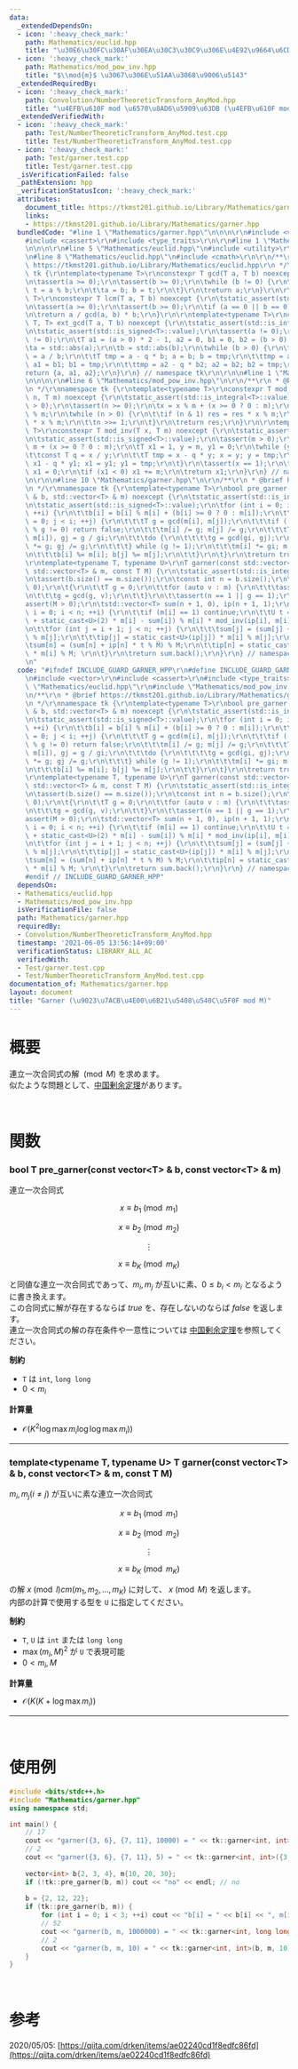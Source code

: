 ```yaml
---
data:
  _extendedDependsOn:
  - icon: ':heavy_check_mark:'
    path: Mathematics/euclid.hpp
    title: "\u30E6\u30FC\u30AF\u30EA\u30C3\u30C9\u306E\u4E92\u9664\u6CD5"
  - icon: ':heavy_check_mark:'
    path: Mathematics/mod_pow_inv.hpp
    title: "$\\mod{m}$ \u3067\u306E\u51AA\u3068\u9006\u5143"
  _extendedRequiredBy:
  - icon: ':heavy_check_mark:'
    path: Convolution/NumberTheoreticTransform_AnyMod.hpp
    title: "\u4EFB\u610F mod \u6570\u8AD6\u5909\u63DB (\u4EFB\u610F mod NTT)"
  _extendedVerifiedWith:
  - icon: ':heavy_check_mark:'
    path: Test/NumberTheoreticTransform_AnyMod.test.cpp
    title: Test/NumberTheoreticTransform_AnyMod.test.cpp
  - icon: ':heavy_check_mark:'
    path: Test/garner.test.cpp
    title: Test/garner.test.cpp
  _isVerificationFailed: false
  _pathExtension: hpp
  _verificationStatusIcon: ':heavy_check_mark:'
  attributes:
    document_title: https://tkmst201.github.io/Library/Mathematics/garner.hpp
    links:
    - https://tkmst201.github.io/Library/Mathematics/garner.hpp
  bundledCode: "#line 1 \"Mathematics/garner.hpp\"\n\n\n\r\n#include <vector>\r\n\
    #include <cassert>\r\n#include <type_traits>\r\n\r\n#line 1 \"Mathematics/euclid.hpp\"\
    \n\n\n\r\n#line 5 \"Mathematics/euclid.hpp\"\n#include <utility>\r\n#include <tuple>\r\
    \n#line 8 \"Mathematics/euclid.hpp\"\n#include <cmath>\r\n\r\n/**\r\n * @brief\
    \ https://tkmst201.github.io/Library/Mathematics/euclid.hpp\r\n */\r\nnamespace\
    \ tk {\r\ntemplate<typename T>\r\nconstexpr T gcd(T a, T b) noexcept {\r\n\tstatic_assert(std::is_integral<T>::value);\r\
    \n\tassert(a >= 0);\r\n\tassert(b >= 0);\r\n\twhile (b != 0) {\r\n\t\tconst T\
    \ t = a % b;\r\n\t\ta = b; b = t;\r\n\t}\r\n\treturn a;\r\n}\r\n\r\ntemplate<typename\
    \ T>\r\nconstexpr T lcm(T a, T b) noexcept {\r\n\tstatic_assert(std::is_integral<T>::value);\r\
    \n\tassert(a >= 0);\r\n\tassert(b >= 0);\r\n\tif (a == 0 || b == 0) return 0;\r\
    \n\treturn a / gcd(a, b) * b;\r\n}\r\n\r\ntemplate<typename T>\r\nconstexpr std::tuple<T,\
    \ T, T> ext_gcd(T a, T b) noexcept {\r\n\tstatic_assert(std::is_integral<T>::value);\r\
    \n\tstatic_assert(std::is_signed<T>::value);\r\n\tassert(a != 0);\r\n\tassert(b\
    \ != 0);\r\n\tT a1 = (a > 0) * 2 - 1, a2 = 0, b1 = 0, b2 = (b > 0) * 2 - 1;\r\n\
    \ta = std::abs(a);\r\n\tb = std::abs(b);\r\n\twhile (b > 0) {\r\n\t\tconst T q\
    \ = a / b;\r\n\t\tT tmp = a - q * b; a = b; b = tmp;\r\n\t\ttmp = a1 - q * b1;\
    \ a1 = b1; b1 = tmp;\r\n\t\ttmp = a2 - q * b2; a2 = b2; b2 = tmp;\r\n\t}\r\n\t\
    return {a, a1, a2};\r\n}\r\n} // namespace tk\r\n\r\n\n#line 1 \"Mathematics/mod_pow_inv.hpp\"\
    \n\n\n\r\n#line 6 \"Mathematics/mod_pow_inv.hpp\"\n\r\n/**\r\n * @brief https://tkmst201.github.io/Library/Mathematics/mod_pow_inv.hpp\r\
    \n */\r\nnamespace tk {\r\ntemplate<typename T>\r\nconstexpr T mod_pow(T x, T\
    \ n, T m) noexcept {\r\n\tstatic_assert(std::is_integral<T>::value);\r\n\tassert(m\
    \ > 0);\r\n\tassert(n >= 0);\r\n\tx = x % m + (x >= 0 ? 0 : m);\r\n\tT res = 1\
    \ % m;\r\n\twhile (n > 0) {\r\n\t\tif (n & 1) res = res * x % m;\r\n\t\tx = x\
    \ * x % m;\r\n\t\tn >>= 1;\r\n\t}\r\n\treturn res;\r\n}\r\n\r\ntemplate<typename\
    \ T>\r\nconstexpr T mod_inv(T x, T m) noexcept {\r\n\tstatic_assert(std::is_integral<T>::value);\r\
    \n\tstatic_assert(std::is_signed<T>::value);\r\n\tassert(m > 0);\r\n\tx = x %\
    \ m + (x >= 0 ? 0 : m);\r\n\tT x1 = 1, y = m, y1 = 0;\r\n\twhile (y > 0) {\r\n\
    \t\tconst T q = x / y;\r\n\t\tT tmp = x - q * y; x = y; y = tmp;\r\n\t\ttmp =\
    \ x1 - q * y1; x1 = y1; y1 = tmp;\r\n\t}\r\n\tassert(x == 1);\r\n\tif (x1 == m)\
    \ x1 = 0;\r\n\tif (x1 < 0) x1 += m;\r\n\treturn x1;\r\n}\r\n} // namespace tk\r\
    \n\r\n\n#line 10 \"Mathematics/garner.hpp\"\n\r\n/**\r\n * @brief https://tkmst201.github.io/Library/Mathematics/garner.hpp\r\
    \n */\r\nnamespace tk {\r\ntemplate<typename T>\r\nbool pre_garner(std::vector<T>\
    \ & b, std::vector<T> & m) noexcept {\r\n\tstatic_assert(std::is_integral<T>::value);\r\
    \n\tstatic_assert(std::is_signed<T>::value);\r\n\tfor (int i = 0; i < static_cast<int>(b.size());\
    \ ++i) {\r\n\t\tb[i] = b[i] % m[i] + (b[i] >= 0 ? 0 : m[i]);\r\n\t\tfor (int j\
    \ = 0; j < i; ++j) {\r\n\t\t\tT g = gcd(m[i], m[j]);\r\n\t\t\tif ((b[i] - b[j])\
    \ % g != 0) return false;\r\n\t\t\tm[i] /= g; m[j] /= g;\r\n\t\t\tT gi = gcd(g,\
    \ m[i]), gj = g / gi;\r\n\t\t\tdo {\r\n\t\t\t\tg = gcd(gi, gj);\r\n\t\t\t\tgi\
    \ *= g; gj /= g;\r\n\t\t\t} while (g != 1);\r\n\t\t\tm[i] *= gi; m[j] *= gj;\r\
    \n\t\t\tb[i] %= m[i]; b[j] %= m[j];\r\n\t\t}\r\n\t}\r\n\treturn true;\r\n}\r\n\
    \r\ntemplate<typename T, typename U>\r\nT garner(const std::vector<T> & b, const\
    \ std::vector<T> & m, const T M) {\r\n\tstatic_assert(std::is_integral<T>::value);\r\
    \n\tassert(b.size() == m.size());\r\n\tconst int n = b.size();\r\n\tassert(n >\
    \ 0);\r\n\t{\r\n\t\tT g = 0;\r\n\t\tfor (auto v : m) {\r\n\t\t\tassert(v > 0);\r\
    \n\t\t\tg = gcd(g, v);\r\n\t\t}\r\n\t\tassert(n == 1 || g == 1);\r\n\t}\r\n\t\
    assert(M > 0);\r\n\tstd::vector<T> sum(n + 1, 0), ip(n + 1, 1);\r\n\tfor (int\
    \ i = 0; i < n; ++i) {\r\n\t\tif (m[i] == 1) continue;\r\n\t\tU t = (b[i] % m[i]\
    \ + static_cast<U>(2) * m[i] - sum[i]) % m[i] * mod_inv(ip[i], m[i]) % m[i];\r\
    \n\t\tfor (int j = i + 1; j < n; ++j) {\r\n\t\t\tsum[j] = (sum[j] + ip[j] * t)\
    \ % m[j];\r\n\t\t\tip[j] = static_cast<U>(ip[j]) * m[i] % m[j];\r\n\t\t}\r\n\t\
    \tsum[n] = (sum[n] + ip[n] * t % M) % M;\r\n\t\tip[n] = static_cast<U>(ip[n])\
    \ * m[i] % M; \r\n\t}\r\n\treturn sum.back();\r\n}\r\n} // namespace tk\r\n\r\n\
    \n"
  code: "#ifndef INCLUDE_GUARD_GARNER_HPP\r\n#define INCLUDE_GUARD_GARNER_HPP\r\n\r\
    \n#include <vector>\r\n#include <cassert>\r\n#include <type_traits>\r\n\r\n#include\
    \ \"Mathematics/euclid.hpp\"\r\n#include \"Mathematics/mod_pow_inv.hpp\"\r\n\r\
    \n/**\r\n * @brief https://tkmst201.github.io/Library/Mathematics/garner.hpp\r\
    \n */\r\nnamespace tk {\r\ntemplate<typename T>\r\nbool pre_garner(std::vector<T>\
    \ & b, std::vector<T> & m) noexcept {\r\n\tstatic_assert(std::is_integral<T>::value);\r\
    \n\tstatic_assert(std::is_signed<T>::value);\r\n\tfor (int i = 0; i < static_cast<int>(b.size());\
    \ ++i) {\r\n\t\tb[i] = b[i] % m[i] + (b[i] >= 0 ? 0 : m[i]);\r\n\t\tfor (int j\
    \ = 0; j < i; ++j) {\r\n\t\t\tT g = gcd(m[i], m[j]);\r\n\t\t\tif ((b[i] - b[j])\
    \ % g != 0) return false;\r\n\t\t\tm[i] /= g; m[j] /= g;\r\n\t\t\tT gi = gcd(g,\
    \ m[i]), gj = g / gi;\r\n\t\t\tdo {\r\n\t\t\t\tg = gcd(gi, gj);\r\n\t\t\t\tgi\
    \ *= g; gj /= g;\r\n\t\t\t} while (g != 1);\r\n\t\t\tm[i] *= gi; m[j] *= gj;\r\
    \n\t\t\tb[i] %= m[i]; b[j] %= m[j];\r\n\t\t}\r\n\t}\r\n\treturn true;\r\n}\r\n\
    \r\ntemplate<typename T, typename U>\r\nT garner(const std::vector<T> & b, const\
    \ std::vector<T> & m, const T M) {\r\n\tstatic_assert(std::is_integral<T>::value);\r\
    \n\tassert(b.size() == m.size());\r\n\tconst int n = b.size();\r\n\tassert(n >\
    \ 0);\r\n\t{\r\n\t\tT g = 0;\r\n\t\tfor (auto v : m) {\r\n\t\t\tassert(v > 0);\r\
    \n\t\t\tg = gcd(g, v);\r\n\t\t}\r\n\t\tassert(n == 1 || g == 1);\r\n\t}\r\n\t\
    assert(M > 0);\r\n\tstd::vector<T> sum(n + 1, 0), ip(n + 1, 1);\r\n\tfor (int\
    \ i = 0; i < n; ++i) {\r\n\t\tif (m[i] == 1) continue;\r\n\t\tU t = (b[i] % m[i]\
    \ + static_cast<U>(2) * m[i] - sum[i]) % m[i] * mod_inv(ip[i], m[i]) % m[i];\r\
    \n\t\tfor (int j = i + 1; j < n; ++j) {\r\n\t\t\tsum[j] = (sum[j] + ip[j] * t)\
    \ % m[j];\r\n\t\t\tip[j] = static_cast<U>(ip[j]) * m[i] % m[j];\r\n\t\t}\r\n\t\
    \tsum[n] = (sum[n] + ip[n] * t % M) % M;\r\n\t\tip[n] = static_cast<U>(ip[n])\
    \ * m[i] % M; \r\n\t}\r\n\treturn sum.back();\r\n}\r\n} // namespace tk\r\n\r\n\
    #endif // INCLUDE_GUARD_GARNER_HPP"
  dependsOn:
  - Mathematics/euclid.hpp
  - Mathematics/mod_pow_inv.hpp
  isVerificationFile: false
  path: Mathematics/garner.hpp
  requiredBy:
  - Convolution/NumberTheoreticTransform_AnyMod.hpp
  timestamp: '2021-06-05 13:56:14+09:00'
  verificationStatus: LIBRARY_ALL_AC
  verifiedWith:
  - Test/garner.test.cpp
  - Test/NumberTheoreticTransform_AnyMod.test.cpp
documentation_of: Mathematics/garner.hpp
layout: document
title: "Garner (\u9023\u7ACB\u4E00\u6B21\u5408\u540C\u5F0F mod M)"
---
```


# 概要

連立一次合同式の解 $\pmod M$ を求めます。  
似たような問題として、[中国剰余定理](https://tkmst201.github.io/Library/Mathematics/chinese_remainder.hpp)があります。  

<br>

# 関数

### bool T pre_garner(const vector&lt;T&gt; & b, const vector&lt;T&gt; & m)

連立一次合同式

$$x \equiv b_1 \pmod{m_1}$$

$$x \equiv b_2 \pmod{m_2}$$

$$\vdots$$

$$x \equiv b_K \pmod{m_K}$$

と同値な連立一次合同式であって、$m_i, m_j$ が互いに素、$0 \leq b_i < m_i$ となるように書き換えます。  
この合同式に解が存在するならば $true$ を、存在しないのならば $false$ を返します。  
連立一次合同式の解の存在条件や一意性については [中国剰余定理](https://tkmst201.github.io/Library/Mathematics/chinese_remainder.hpp)を参照してください。  

**制約**

- `T` は `int`, `long long`
- $0 < m_i$

**計算量**

- $\mathcal{O}(K^2 \log{\max{m_i}} \log{\log{\max{m_i}}}))$

---

### template&lt;typename T, typename U&gt; T garner(const vector&lt;T&gt; & b, const vector&lt;T&gt; & m, const T M)

$m_i, m_j (i \neq j)$ が互いに素な連立一次合同式

$$x \equiv b_1 \pmod{m_1}$$

$$x \equiv b_2 \pmod{m_2}$$

$$\vdots$$

$$x \equiv b_K \pmod{m_K}$$

の解 $x \pmod lcm(m_1, m_2, \ldots, m_K)$ に対して、 $x \pmod M$ を返します。  
内部の計算で使用する型を `U` に指定してください。  

**制約**

- `T`, `U` は `int` または `long long`
- $\max(m_i, M)^2$ が `U` で表現可能
- $0 < m_i, M$

**計算量**

- $\mathcal{O}(K(K + \log{\max{m_i}}))$

---

<br>

# 使用例

```cpp
#include <bits/stdc++.h>
#include "Mathematics/garner.hpp"
using namespace std;

int main() {
	// 17
	cout << "garner({3, 6}, {7, 11}, 10000) = " << tk::garner<int, int>({3, 6}, {7, 11}, 10000) << endl;
	// 2
	cout << "garner({3, 6}, {7, 11}, 5) = " << tk::garner<int, int>({3, 6}, {7, 11}, 5) << endl;
	
	vector<int> b{2, 3, 4}, m{10, 20, 30};
	if (!tk::pre_garner(b, m)) cout << "no" << endl; // no
	
	b = {2, 12, 22};
	if (tk::pre_garner(b, m)) {
		for (int i = 0; i < 3; ++i) cout << "b[i] = " << b[i] << ", m[i] = " << m[i] << endl;
		// 52
		cout << "garner(b, m, 1000000) = " << tk::garner<int, long long>(b, m, 1000000) << endl;
		// 2
		cout << "garner(b, m, 10) = " << tk::garner<int, int>(b, m, 10) << endl;
	}
}
```

<br>

# 参考

2020/05/05: [https://qiita.com/drken/items/ae02240cd1f8edfc86fd](https://qiita.com/drken/items/ae02240cd1f8edfc86fd)  

<br>